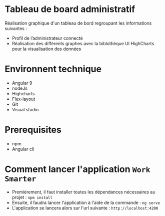 # Tableau de board administratif

Réalisation graphique d'un tableau de bord regroupant les informations suivantes :
  - Profil de l’administrateur connecté
  - Réalisation des différents graphes avec la biblothèque UI HighCharts pour la visualisation des données

# Environnent technique
   - Angular 9
   - nodeJs
   - Highcharts
   - Flex-layout
   - Git
   - Visual studio

 # Prerequisites
   -  npm
   - Angular cli

# Comment lancer l'application  `Work Smarter`
- Premièrement, il faut installer toutes les dépendances nécessaires au projet : `npm install`
- Ensuite, il faudra lancer l'application à l'aide de la commande :  `ng serve`
- L'application se lancera alors sur l'url suivante :  `http://localhost:4200`
